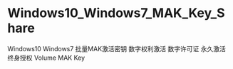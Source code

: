 # Windows10_Windows7_MAK_Key_Share
Windows10 Windows7 批量MAK激活密钥 数字权利激活 数字许可证 永久激活 终身授权 Volume MAK Key
